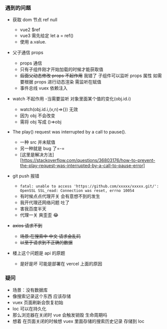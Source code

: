 <!--
 * @Author: SunBOY
 * @Date: 2022-10-24 22:11:38
 * @LastEditors: SunBOY
 * @LastEditTime: 2022-10-30 18:59:34
 * @FilePath: \难点.md
 * @Description:
 * Copyright 2022 OBKoro1, All Rights Reserved.
 * 2022-10-24 22:11:38
-->

### 遇到的问题

- 获取 dom 节点 ref null
  - vue2 $ref
  - vue3 需先给定 let a = ref()
  - 使用 a.value.
- 父子通信 props
  - props 通信
  - 只有子组件刚才开始加载的时候才能获取值
  - ~~后面父动态修改 props 不起作用~~ 我错了 子组件可以监听 props 属性 如需要根据 props 进行动态渲染 需监听在赋值
  - 事件总线 vuex 依赖注入
- watch 不起作用 -当需要监听 对象里面某个值的变化(obj.id.i)
  - watch(obj.id.i,(v,n)=>{}) 无效
  - 因为 obj 不会改变
  - 需将 obj 写成 ()=>obj
- The play() request was interrupted by a call to pause().
  - 一种 src 并未赋值
  - 另一种就是 bug 了=-=
  - [这里是解决方法][https://stackoverflow.com/questions/36803176/how-to-prevent-the-play-request-was-interrupted-by-a-call-to-pause-error]
- git push 报错

  - `fatal: unable to access 'https://github.com/xxxxx/xxxxx.git/': OpenSSL SSL_read: Connection was reset, errno 10054`
  - 有时候点点代理开关 会有意想不到的发生
  - 我开代理还网络问题 吐了
  - 害我百度半天
  - 代理一关 爽歪歪 :joy:

- ~~axios 请求不到~~

  - ~~场景:在搜索中 中文 请求会乱码~~
  - ~~以至于请求到不正确的数据~~

- 楼上这个问题是 api 的原题
  - 是好是坏 可能是部署在 vercel 上面的原因

### 疑问

- 场景：没有数据库
- 像搜索记录这个东西 应该存储
- vuex 页面刷新会恢复初始
- loc 可以在持久化
- 那么浏览器在关闭时 vue 会触发销毁 生命周期吗
- 想着 在页面关闭的时候想 vuex 里面存储的搜索历史记录 存储到 loc
